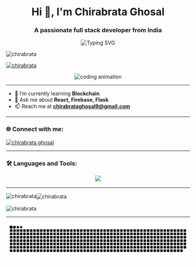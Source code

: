 <h1 align="center">Hi 👋, I'm Chirabrata Ghosal</h1>
<h3 align="center">A passionate full stack developer from India</h3>

<!-- Typing Animation -->
<p align="center">
  <img src="https://readme-typing-svg.herokuapp.com?size=24&color=00FFCC&lines=Full+Stack+Developer;Open+Source+Contributor;Blockchain+Learner;Always+Learning+New+Tech" alt="Typing SVG">
</p>

<!-- Profile Views -->
<p align="left"> 
  <img src="https://komarev.com/ghpvc/?username=chirabrata&label=Profile%20views&color=0e75b6&style=flat" alt="chirabrata" /> 
</p>

<!-- Trophy -->
<p align="left"> 
  <a href="https://github.com/ryo-ma/github-profile-trophy">
    <img src="https://github-profile-trophy.vercel.app/?username=chirabrata&theme=dracula&no-frame=true&margin-w=15&margin-h=15" alt="chirabrata" />
  </a> 
</p>

<!-- Custom GIF -->
<p align="center">
  <img src="https://media.giphy.com/media/v1.Y2lkPWVjZjA1ZTQ3enVpbWgwcTdxNThjNDdiZ212cXpvajVpaDZ6cncxeDM1OWF6YzQ2dSZlcD12MV9naWZzX3NlYXJjaCZjdD1n/g4sCZhKykg1z2/giphy.gif" 
       alt="coding animation" 
       width="550" 
       height="380" />
</p>

---

- 🌱 I’m currently learning **Blockchain**  
- 💬 Ask me about **React, Firebase, Flask**  
- 📫 Reach me at **chirabrataghosal9@gmail.com**

---

<h3 align="left">🌐 Connect with me:</h3>
<p align="left">
<a href="https://linkedin.com/in/chirabrata ghosal" target="blank">
  <img align="center" src="https://img.shields.io/badge/LinkedIn-blue?logo=linkedin&logoColor=white" alt="chirabrata ghosal" />
</a>
</p>

---

<h3 align="left">🛠️ Languages and Tools:</h3>
<p align="center">
  <img src="https://skillicons.dev/icons?i=c,cpp,js,react,nodejs,express,mongodb,python,flask,firebase,git,figma,java,mysql" />
</p>

---

<!-- Stats -->
<p>
  <img align="left" src="https://github-readme-stats.vercel.app/api/top-langs?username=chirabrata&show_icons=true&locale=en&layout=compact&theme=radical" alt="chirabrata" />
</p>

<p>
  <img align="center" src="https://github-readme-stats.vercel.app/api?username=chirabrata&show_icons=true&locale=en&theme=radical" alt="chirabrata" />
</p>

<p>
  <img align="center" src="https://github-readme-streak-stats.herokuapp.com/?user=chirabrata&theme=radical" alt="chirabrata" />
</p>

---

<!-- Snake Animation -->
<p align="center">
  <img src="https://github.com/Platane/snk/raw/output/github-contribution-grid-snake.svg" alt="snake animation" />
</p>
